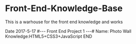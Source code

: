 # Front-End-Knowledge-Base
This is a warhouse for the front end knowledge and works


Date 2017-5-17
#--- Front End Project 1 ---#
Name: Photo Wall
Knowledge:HTML5+CSS3+JavaScript
END


